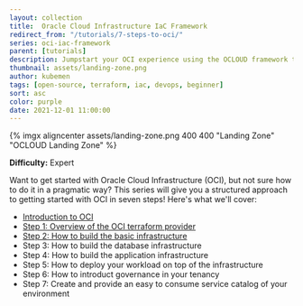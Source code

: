 ```yaml
---
layout: collection
title:  Oracle Cloud Infrastructure IaC Framework
redirect_from: "/tutorials/7-steps-to-oci/"
series: oci-iac-framework
parent: [tutorials]
description: Jumpstart your OCI experience using the OCLOUD framework to build your einvironment in 7 steps
thumbnail: assets/landing-zone.png
author: kubemen
tags: [open-source, terraform, iac, devops, beginner]
sort: asc
color: purple
date: 2021-12-01 11:00:00
---
```


{% imgx aligncenter assets/landing-zone.png 400 400 "Landing Zone" "OCLOUD Landing Zone" %}


**Difficulty:** Expert

Want to get started with Oracle Cloud Infrastructure (OCI), but not sure how to do it in a pragmatic way? This series will give you a structured approach to getting started with OCI in seven steps! Here's what we'll cover:


*  [Introduction to OCI](getting-started-with-oci-intro)
*  [Step 1: Overview of the OCI terraform provider](getting-started-with-oci-step-1-provider)
*  [Step 2: How to build the basic infrastructure](getting-started-with-oci-step-2-base)
*  Step 3:  How to build the database infrastructure
*  Step 4:  How to build the application infrastructure
*  Step 5:  How to deploy your workload on top of the infrastructure
*  Step 6:  How to introduct governance in your tenancy
*  Step 7:  Create and provide an easy to consume service catalog of your environment

